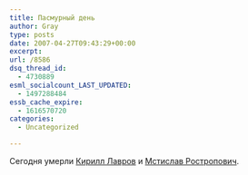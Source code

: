 ```yaml
---
title: Пасмурный день
author: Gray
type: posts
date: 2007-04-27T09:43:29+00:00
excerpt:
url: /8586
dsq_thread_id:
  - 4730889
esml_socialcount_LAST_UPDATED:
  - 1497288484
essb_cache_expire:
  - 1616570720
categories:
  - Uncategorized

---
```








Сегодня умерли <a href="http://www.gazeta.ru/culture/2007/04/27/a_1627758.shtml" target="_blank">Кирилл Лавров</a> и <a href="http://www.gazeta.ru/culture/2007/04/27/a_1627918.shtml" target="_blank">Мстислав Ростропович</a>.